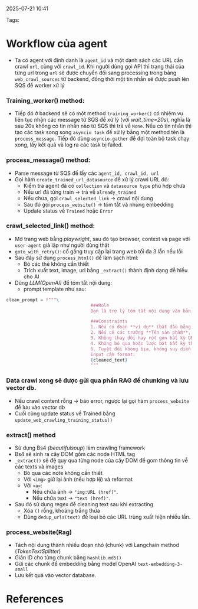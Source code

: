 2025-07-21 10:41


Tags:

# Workflow của agent

- Ta có agent với định danh là `agent_id` và một danh sách các URL cần crawl `url`, cùng với `crawl_id`. Khi người dùng gọi API thì trạng thái của từng url trong `url` sẽ được chuyển đổi sang processing trong bảng `web_crawl_sources` từ backend, đồng thời một tin nhắn sẽ được push lên SQS để worker xử lý

### Training_worker() method:

- Tiếp đó ở backend sẽ có một method `training_worker()`  có nhiệm vụ liên tục nhận các message từ SQS để xử lý (với *wait_time=20s*), nghĩa là sau 20s không có tin nhắn nào từ SQS thì trả về `None`. Nếu có tin nhắn thì tạo các task song song `asyncio task` để xử lý bằng một method tên là `process_message`. Tiếp đó dùng `asyncio.gather` để đợi toàn bộ task chạy xong, lấy kết quả và log ra các task bị failed.

### process_message() method:

- Parse message từ SQS để lấy các `agent_id, crawl_id, url`
- Gọi hàm `create_trained_url_datasource` để xử lý crawl URL đó: 
	- Kiểm tra agent đã có `collection` và `datasource type` phù hợp chưa 
	- Nếu url đã từng train -> trả về `already_trained`
	- Nếu chưa, gọi `crawl_selected_link` -> crawl nội dung
	- Sau đó gọi `process_website()` -> tóm tắt và nhúng embedding
	- Update status về `Trained` hoặc `Error` 
	
### crawl_selected_link() method:

- Mở trang web bằng *playwright*, sau đó tạo browser, context và page với `user-agent` giả lập như người dùng thật 
-  `goto_with_retry()`: cố gắng truy cập lại trang web tối đa 3 lần nếu lỗi 
- Sau đấy sử dụng `process_html()` để làm sạch html:
	- Bỏ các thẻ không cần thiết
	- Trích xuất text, image, url bằng `_extract()` thành định dạng dễ hiểu cho AI 
- Dùng *LLM(OpenAI)* để tóm tắt nội dung:
	- prompt template như sau: 
```python
clean_prompt = f"""\
                                ###Role
                                Bạn là trợ lý tóm tắt nội dung văn bản, đảm bảo tóm tắt đầy đủ và chính xác.

                                ###Constraints
                                1. Nếu có đoạn **ví dụ** (bắt đầu bằng "Ví dụ" hoặc "Example"), hãy nhấn mạnh đó là phần ví dụ, giữ nguyên ý và không bỏ sót.
                                2. Nếu có các trường **Tên sản phẩm**, **Giá**, **SKU**, **Link ảnh**, **Link sản phẩm**, hãy nhấn mạnh và giữ nguyên các thông tin này khi tóm tắt.
                                3. Không thay đổi hay rút gọn bất kỳ URL nào.
                                4. Không bỏ qua hoặc lược bớt bất kỳ thông tin quan trọng nào trong văn bản.
                                5. Tuyệt đối không bịa, không suy diễn
                                Input cần format:
                                {cleaned_text}
                                """
```

###  Data crawl xong sẽ được gửi qua phần RAG để chunking và lưu vector db.

- Nếu crawl content rỗng -> báo error, ngược lại gọi hàm `process_website` để lưu vào vector db
- Cuối cùng update status về Trained bằng `update_web_crawling_training_status()`

### extract() method

- Sử dụng Bs4 *(beautifulsoup*) làm crawling framework
- Bs4 sẽ sinh ra cây DOM gồm các node HTML tag 
- `_extract()` sẽ đệ quy qua từng node của cây DOM để gom thông tin về các texts và images
	- Bỏ qua các note không cần thiết
	- Với `<img>` giữ lại ảnh (nếu hợp lệ) và reformat
	- Với `<a>`:
		- Nếu chứa ảnh → `"img:URL (href)"`.
		- Nếu chứa text → `"text (href)"`.
- Sau đó sử dụng regex để cleaning text sau khi extracting
	- Xóa `()` rỗng, khoảng trắng thừa
	- Dùng `dedup_urls(text)` để loại bỏ các URL trùng xuất hiện nhiều lần.

### process_website(Rag)

- Tách nội dung thành nhiều đoạn nhỏ (chunk) với Langchain method (*TokenTextSplitter*)
- Gián ID cho từng chunk bằng `hashlib.md5()`
- Gửi các chunk để embedding bằng model OpenAI `text-embedding-3-small`
- Lưu kết quả vào vector database.
# References

